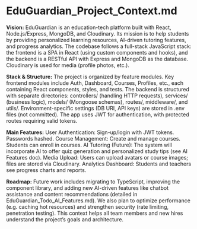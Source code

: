 
# EduGuardian_Project_Context.md

**Vision:** EduGuardian is an education-tech platform built with React, Node.js/Express, MongoDB, and Cloudinary. Its mission is to help students by providing personalized learning resources, AI-driven tutoring features, and progress analytics. The codebase follows a full-stack JavaScript stack: the frontend is a SPA in React (using custom components and hooks), and the backend is a RESTful API with Express and MongoDB as the database. Cloudinary is used for media (profile photos, etc.). 

**Stack & Structure:** The project is organized by feature modules. Key frontend modules include Auth, Dashboard, Courses, Profiles, etc., each containing React components, styles, and tests. The backend is structured with separate directories: controllers/ (handling HTTP requests), services/ (business logic), models/ (Mongoose schemas), routes/, middleware/, and utils/. Environment-specific settings (DB URI, API keys) are stored in .env files (not committed). The app uses JWT for authentication, with protected routes requiring valid tokens. 

**Main Features:**
User Authentication: Sign-up/login with JWT tokens. Passwords hashed.
Course Management: Create and manage courses. Students can enroll in courses.
AI Tutoring (Future): The system will incorporate AI to offer quiz generation and personalized study tips (see AI Features doc).
Media Upload: Users can upload avatars or course images; files are stored via Cloudinary.
Analytics Dashboard: Students and teachers see progress charts and reports.

**Roadmap:** Future work includes migrating to TypeScript, improving the component library, and adding new AI-driven features like chatbot assistance and content recommendations (detailed in EduGuardian_Todo_AI_Features.md). We also plan to optimize performance (e.g. caching hot resources) and strengthen security (rate limiting, penetration testing). This context helps all team members and new hires understand the project’s goals and architecture.

